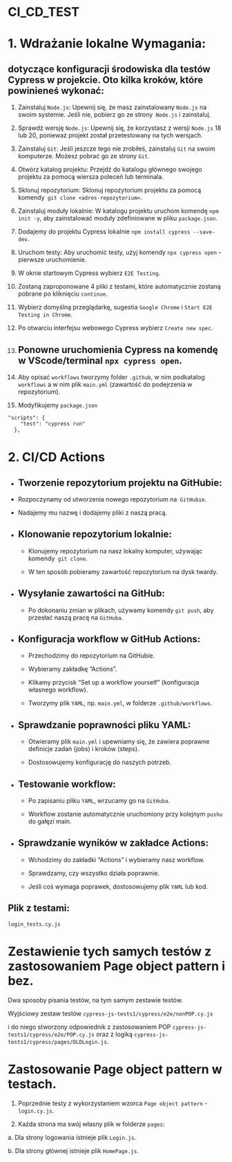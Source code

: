 # CI_CD_TEST

# 1. Wdrażanie lokalne Wymagania:

## dotyczące konfiguracji środowiska dla testów Cypress w projekcie. Oto kilka kroków, które powinieneś wykonać:

1. Zainstaluj `Node.js`: Upewnij się, że masz zainstalowany `Node.js` na swoim systemie. Jeśli nie, pobierz go ze strony` Node.js` i zainstaluj.

2. Sprawdź wersję `Node.js`: Upewnij się, że korzystasz z wersji `Node.js` 18 lub 20, ponieważ projekt został przetestowany na tych wersjach.

3. Zainstaluj `Git`: Jeśli jeszcze tego nie zrobiłeś, zainstaluj `Git` na swoim komputerze. Możesz pobrać go ze strony `Git`.

4. Otwórz katalog projektu: Przejdź do katalogu głównego swojego projektu za pomocą wiersza poleceń lub terminala.

5. Sklonuj repozytorium: Sklonuj repozytorium projektu za pomocą komendy` git clone <adres-repozytorium>`.

6. Zainstaluj moduły lokalnie: W katalogu projektu uruchom komendę `npm init -y`, aby zainstalować moduły zdefiniowane w pliku `package.json`.

7. Dodajemy do projektu Cypress lokalnie `npm install cypress --save-dev`.

8. Uruchom testy: Aby uruchomić testy, użyj komendy `npx cypress open` - pierwsze uruchomienie.

9. W oknie startowym Cypress wybierz `E2E Testing`.

10. Zostaną zaproponowane 4 pliki z testami, które automatycznie zostaną pobrane po kliknięciu `continue`.

11. Wybierz domyślną przeglądarkę, sugestia `Google Chrome` i `Start E2E Testing in Chrome`.

12. Po otwarciu interfejsu webowego Cypress wybierz `Create new spec`.

13. ## Ponowne uruchomienia Cypress na komendę w VScode/terminal `npx cypress open`.

14. Aby opisać `workflows` tworzymy folder `.github`, w nim podkatalog `workflows` a w nim plik `main.yml` (zawartość do podejrzenia w repozytorium).

15. Modyfikujemy `package.json`

```
"scripts": {
    "test": "cypress run"
  },

```

# 2. CI/CD Actions

- ## Tworzenie repozytorium projektu na GitHubie:

- Rozpoczynamy od utworzenia nowego repozytorium na` GitHubie`.

- Nadajemy mu nazwę i dodajemy pliki z naszą pracą.

- ## Klonowanie repozytorium lokalnie:

  - Klonujemy repozytorium na nasz lokalny komputer, używając komendy` git clone`.

  - W ten sposób pobieramy zawartość repozytorium na dysk twardy.

- ## Wysyłanie zawartości na GitHub:

  - Po dokonaniu zmian w plikach, używamy komendy `git push`, aby przesłać naszą pracę na `GitHuba`.

- ## Konfiguracja workflow w GitHub Actions:

  - Przechodzimy do repozytorium na GitHubie.

  - Wybieramy zakładkę “Actions”.

  - Klikamy przycisk “Set up a workflow yourself” (konfiguracja własnego workflow).

  - Tworzymy plik `YAML`, np. `main.yml`, w folderze `.github/workflows`.

- ## Sprawdzanie poprawności pliku YAML:

  - Otwieramy plik `main.yml` i upewniamy się, że zawiera poprawne definicje zadań (jobs) i kroków (steps).

  - Dostosowujemy konfigurację do naszych potrzeb.

- ## Testowanie workflow:

  - Po zapisaniu pliku `YAML`, wrzucamy go na `GitHuba`.

  - Workflow zostanie automatycznie uruchomiony przy kolejnym `pushu` do gałęzi main.

- ## Sprawdzanie wyników w zakładce Actions:

  - Wchodzimy do zakładki “Actions” i wybieramy nasz workflow.

  - Sprawdzamy, czy wszystko działa poprawnie.

  - Jeśli coś wymaga poprawek, dostosowujemy plik `YAML` lub kod.

## Plik z testami:

`login_tests.cy.js`

# Zestawienie tych samych testów z zastosowaniem Page object pattern i bez.

Dwa sposoby pisania testów, na tym samym zestawie testów.

Wyjściowy zestaw testów `cypress-js-tests1/cypress/e2e/nonPOP.cy.js`

i do niego stworzony odpowiednik z zastosowaniem POP `cypress-js-tests1/cypress/e2e/POP.cy.js`
oraz z logiką `cypress-js-tests1/cypress/pages/OLDLogin.js`.

# Zastosowanie Page object pattern w testach.

1. Poprzednie testy z wykorzystaniem wzorca `Page object pattern` - `login.cy.js`.

2. Każda strona ma swój własny plik w folderze `pages`:

a. Dla strony logowania istnieje plik `Login.js`.

b. Dla strony głównej istnieje plik `HomePage.js`.
